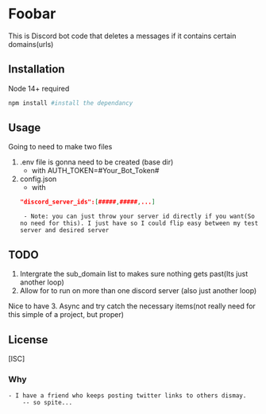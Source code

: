 # Foobar

This is Discord bot code that deletes a messages if it contains certain domains(urls)

## Installation

Node 14+ required

```bash
npm install #install the dependancy
```

## Usage

Going to need to make two files 

1. .env file is gonna need to be created (base dir)
    - with AUTH_TOKEN=#Your_Bot_Token#
2. config.json
    - with 
    ```json
    "discord_server_ids":[#####,#####,...]
    ```
        - Note: you can just throw your server id directly if you want(So no need for this). I just have so I could flip easy between my test server and desired server  


## TODO

 1. Intergrate the sub_domain list to makes sure nothing gets past(Its just another loop)
 2. Allow for to run on more than one discord server (also just another loop)
 
 Nice to have 
 3. Async and try catch the necessary items(not really need for this simple of a project, but proper) 
## License
[ISC]





### Why
    - I have a friend who keeps posting twitter links to others dismay.
        -- so spite... 